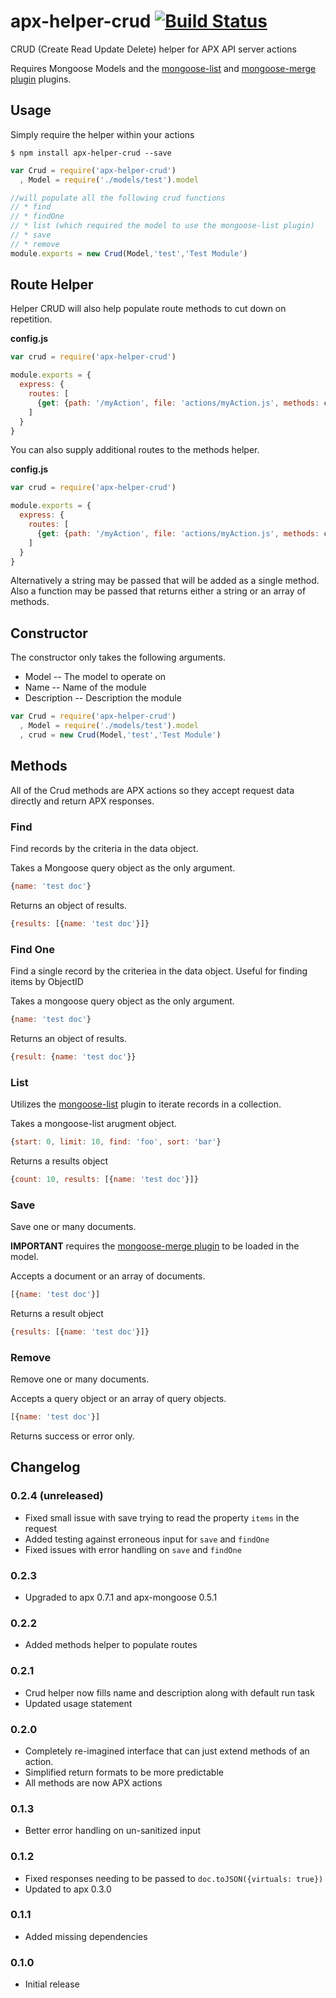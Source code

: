 apx-helper-crud [![Build Status](https://travis-ci.org/snailjs/apx-helper-crud.png?branch=master)](https://travis-ci.org/snailjs/apx-helper-crud)
============

CRUD (Create Read Update Delete) helper for APX API server actions

Requires Mongoose Models and the [mongoose-list](https://github.com/snailjs/mongoose-list) and [mongoose-merge plugin](https://github.com/eherve/mongoose-merge-plugin) plugins.

## Usage

Simply require the helper within your actions

```
$ npm install apx-helper-crud --save
```

```js
var Crud = require('apx-helper-crud')
  , Model = require('./models/test').model

//will populate all the following crud functions
// * find
// * findOne
// * list (which required the model to use the mongoose-list plugin)
// * save
// * remove
module.exports = new Crud(Model,'test','Test Module')
```

## Route Helper

Helper CRUD will also help populate route methods to cut down on repetition.

**config.js**
```js
var crud = require('apx-helper-crud')

module.exports = {
  express: {
    routes: [
      {get: {path: '/myAction', file: 'actions/myAction.js', methods: crud.methods()}}
    ]
  }
}
```

You can also supply additional routes to the methods helper.

**config.js**
```js
var crud = require('apx-helper-crud')

module.exports = {
  express: {
    routes: [
      {get: {path: '/myAction', file: 'actions/myAction.js', methods: crud.methods(['extraAction','extraAction2'])}}
    ]
  }
}
```

Alternatively a string may be passed that will be added as a single method. Also a function may be passed that returns
either a string or an array of methods.

## Constructor

The constructor only takes the following arguments.
* Model -- The model to operate on
* Name -- Name of the module
* Description -- Description the module

```js
var Crud = require('apx-helper-crud')
  , Model = require('./models/test').model
  , crud = new Crud(Model,'test','Test Module')
```

## Methods

All of the Crud methods are APX actions so they accept request data directly and return APX responses.

### Find

Find records by the criteria in the data object.

Takes a Mongoose query object as the only argument.

```js
{name: 'test doc'}
```

Returns an object of results.

```js
{results: [{name: 'test doc'}]}
```

### Find One

Find a single record by the criteriea in the data object.
Useful for finding items by ObjectID

Takes a mongoose query object as the only argument.

```js
{name: 'test doc'}
```

Returns an object of results.

```js
{result: {name: 'test doc'}}
```

### List

Utilizes the [mongoose-list](https://github.com/snailjs/mongoose-list) plugin
to iterate records in a collection.

Takes a mongoose-list arugment object.

```js
{start: 0, limit: 10, find: 'foo', sort: 'bar'}
```

Returns a results object

```js
{count: 10, results: [{name: 'test doc'}]}
```

### Save

Save one or many documents.

**IMPORTANT** requires the
[mongoose-merge plugin](https://github.com/eherve/mongoose-merge-plugin)
to be loaded in the model.

Accepts a document or an array of documents.

```js
[{name: 'test doc'}]
```

Returns a result object

```js
{results: [{name: 'test doc'}]}
```

### Remove

Remove one or many documents.

Accepts a query object or an array of query objects.

```js
[{name: 'test doc'}]
```

Returns success or error only.

## Changelog

### 0.2.4 (unreleased)
* Fixed small issue with save trying to read the property `items` in the request
* Added testing against erroneous input for `save` and `findOne`
* Fixed issues with error handling on `save` and `findOne`

### 0.2.3
* Upgraded to apx 0.7.1 and apx-mongoose 0.5.1

### 0.2.2
* Added methods helper to populate routes

### 0.2.1
* Crud helper now fills name and description along with default run task
* Updated usage statement

### 0.2.0
* Completely re-imagined interface that can just extend methods of an action.
* Simplified return formats to be more predictable
* All methods are now APX actions

### 0.1.3
* Better error handling on un-sanitized input

### 0.1.2
* Fixed responses needing to be passed to `doc.toJSON({virtuals: true})`
* Updated to apx 0.3.0

### 0.1.1
* Added missing dependencies

### 0.1.0
* Initial release
